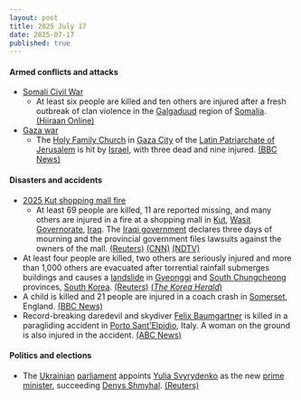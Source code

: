 ```yaml
---
layout: post
title: 2025 July 17
date: 2025-07-17
published: true
---
```



#### Armed conflicts and attacks

* [Somali Civil War](https://en.wikipedia.org/wiki/Somali_Civil_War "Somali Civil War")
  * At least six people are killed and ten others are injured after a fresh outbreak of clan violence in the [Galgaduud](https://en.wikipedia.org/wiki/Galgaduud "Galgaduud") region of [Somalia](https://en.wikipedia.org/wiki/Somalia "Somalia"). [(Hiiraan Online)](https://www.hiiraan.com/news4/2025/July/202237/clan_clashes_kill_six_injure_dozens_in_galgaduud.aspx)
* [Gaza war](https://en.wikipedia.org/wiki/Gaza_war "Gaza war")
  * The [Holy Family Church](https://en.wikipedia.org/wiki/Holy_Family_Church%2C_Gaza "Holy Family Church, Gaza") in [Gaza City](https://en.wikipedia.org/wiki/Gaza_City "Gaza City") of the [Latin Patriarchate of Jerusalem](https://en.wikipedia.org/wiki/Latin_Patriarchate_of_Jerusalem "Latin Patriarchate of Jerusalem") is hit by [Israel](https://en.wikipedia.org/wiki/Israel "Israel"), with three dead and nine injured. [(BBC News)](https://www.bbc.com/news/articles/c8xvnlpx2dxo)

#### Disasters and accidents

* [2025 Kut shopping mall fire](https://en.wikipedia.org/wiki/2025_Kut_shopping_mall_fire "2025 Kut shopping mall fire")
  * At least 69 people are killed, 11 are reported missing, and many others are injured in a fire at a shopping mall in [Kut](https://en.wikipedia.org/wiki/Kut "Kut"), [Wasit Governorate](https://en.wikipedia.org/wiki/Wasit_Governorate "Wasit Governorate"), [Iraq](https://en.wikipedia.org/wiki/Iraq "Iraq"). The [Iraqi government](https://en.wikipedia.org/wiki/Iraqi_government "Iraqi government") declares three days of mourning and the provincial government files lawsuits against the owners of the mall. [(Reuters)](https://www.reuters.com/world/middle-east/fire-iraq-mall-kills-69-prime-minister-orders-probe-2025-07-17/) [(CNN)](https://www.cnn.com/2025/07/17/middleeast/iraq-kut-building-deadly-fire-intl-hnk?cid=external-feeds_iluminar_google) [(NDTV)](https://www.ndtv.com/world-news/50-killed-many-injured-as-huge-fire-breaks-out-at-shopping-mall-in-iraq-8891556)
* At least four people are killed, two others are seriously injured and more than 1,000 others are evacuated after torrential rainfall submerges buildings and causes a [landslide](https://en.wikipedia.org/wiki/Landslide "Landslide") in [Gyeonggi](https://en.wikipedia.org/wiki/Gyeonggi "Gyeonggi") and [South Chungcheong](https://en.wikipedia.org/wiki/South_Chungcheong "South Chungcheong") provinces, [South Korea](https://en.wikipedia.org/wiki/South_Korea "South Korea"). [(Reuters)](https://www.reuters.com/business/environment/south-korea-lashed-by-heavy-rain-four-dead-more-than-1000-evacuated-2025-07-17/) [(*The Korea Herald*)](https://www.koreaherald.com/article/10533928)
* A child is killed and 21 people are injured in a coach crash in [Somerset](https://en.wikipedia.org/wiki/Somerset "Somerset"), England. [(BBC News)](https://www.bbc.co.uk/news/articles/ckg538x0lm5o)
* Record-breaking daredevil and skydiver [Felix Baumgartner](https://en.wikipedia.org/wiki/Felix_Baumgartner "Felix Baumgartner") is killed in a paragliding accident in [Porto Sant'Elpidio](https://en.wikipedia.org/wiki/Porto_Sant%27Elpidio "Porto Sant'Elpidio"), Italy. A woman on the ground is also injured in the accident. [(ABC News)](https://abcnews.go.com/GMA/Culture/skydiver-felix-baumgartner-dies-56/story?id=123848075)

#### Politics and elections

* The [Ukrainian](https://en.wikipedia.org/wiki/Ukraine "Ukraine") [parliament](https://en.wikipedia.org/wiki/Verkhovna_Rada "Verkhovna Rada") appoints [Yulia Svyrydenko](https://en.wikipedia.org/wiki/Yulia_Svyrydenko "Yulia Svyrydenko") as the new [prime minister](https://en.wikipedia.org/wiki/Prime_Minister_of_Ukraine "Prime Minister of Ukraine"), succeeding [Denys Shmyhal](https://en.wikipedia.org/wiki/Denys_Shmyhal "Denys Shmyhal"). [(Reuters)](https://www.reuters.com/en/ukraine-appoints-new-prime-minister-biggest-wartime-overhaul-2025-07-17/)
